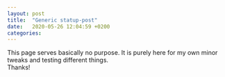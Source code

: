```yaml
---
layout: post
title:  "Generic statup-post"
date:   2020-05-26 12:04:59 +0200
categories: 
---
```

This page serves basically no purpose. It is purely here for my own minor tweaks and testing different things.  
Thanks!
